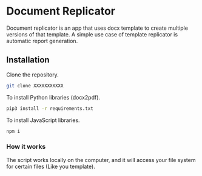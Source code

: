 # Document Replicator

Document replicator is an app that uses docx template to create multiple versions of that template. A simple use case of template replicator is automatic report generation.

## Installation

Clone the repository.

```sh
git clone XXXXXXXXXXX
```

To install Python libraries (docx2pdf).

```sh
pip3 install -r requirements.txt
```

To install JavaScript libraries.

```sh
npm i
```

### How it works

The script works locally on the computer, and it will access your file system for certain files (Like you template).
